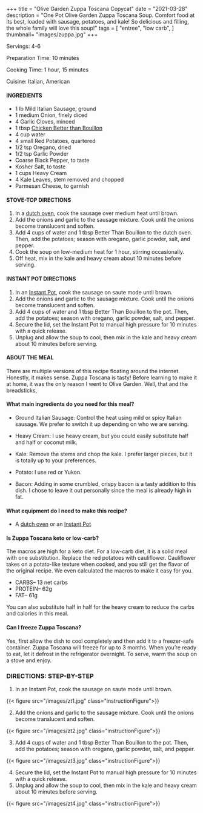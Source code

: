 +++
title = "Olive Garden Zuppa Toscana Copycat"
date = "2021-03-28"
description = "One Pot Olive Garden Zuppa Toscana Soup. Comfort food at its best, loaded with sausage, potatoes, and kale! So delicious and filling, the whole family will love this soup!"
tags = [
    "entree",
    "low carb",
]
thumbnail= "images/zuppa.jpg"
+++

Servings: 4-6 <!--more-->

Preparation Time: 10 minutes 

Cooking Time: 1 hour, 15 minutes

Cuisine: Italian, American

#### INGREDIENTS 

* 1 lb Mild Italian Sausage, ground 
* 1 medium Onion, finely diced 
* 4 Garlic Cloves, minced 
* 1 tbsp [Chicken Better than Bouillon](https://amzn.to/38081yU)
* 4 cup water
* 4 small Red Potatoes, quartered 
* 1/2 tsp Oregano, dried
* 1/2 tsp Garlic Powder
* Coarse Black Pepper, to taste
* Kosher Salt, to taste
* 1 cups Heavy Cream 
* 4 Kale Leaves, stem removed and chopped 
* Parmesan Cheese, to garnish 

#### STOVE-TOP DIRECTIONS 

1. In a [dutch oven](https://amzn.to/3sFYTY1), cook the sausage over medium heat until brown. 
2. Add the onions and garlic to the sausage mixture. Cook until the onions become translucent and soften. 
3. Add 4 cups of water and 1 tbsp Better Than Bouillon to the dutch oven. Then, add the potatoes; season with oregano, garlic powder, salt, and pepper. 
4. Cook the soup on low-medium heat for 1 hour, stirring occasionally.  
5. Off heat, mix in the kale and heavy cream about 10 minutes before serving. 

#### INSTANT POT DIRECTIONS 

1. In an [Instant Pot](https://amzn.to/3w5GDtJ), cook the sausage on saute mode until brown. 
2. Add the onions and garlic to the sausage mixture. Cook until the onions become translucent and soften. 
3. Add 4 cups of water and 1 tbsp Better Than Bouillon to the pot. Then, add the potatoes; season with oregano, garlic powder, salt, and pepper. 
4. Secure the lid, set the Instant Pot to manual high pressure for 10 minutes with a quick release.  
5. Unplug and allow the soup to cool, then mix in the kale and heavy cream about 10 minutes before serving. 

#### ABOUT THE MEAL

There are multiple versions of this recipe floating around the internet. Honestly, it makes sense. Zuppa Toscana is tasty! Before learning to make it at home, it was the only reason I went to Olive Garden. Well, that and the breadsticks,

#### What main ingredients do you need for this meal?

* Ground Italian Sausage: Control the heat using mild or spicy Italian sausage.  We prefer to switch it up depending on who we are serving.

* Heavy Cream: I use heavy cream, but you could easily substitute half and half or coconut milk.  

* Kale: Remove the stems and chop the kale. I prefer larger pieces, but it is totally up to your preferences. 

* Potato: I use red or Yukon. 

* Bacon: Adding in some crumbled, crispy bacon is a tasty addition to this dish. I chose to leave it out personally since the meal is already high in fat. 

#### What equipment do I need to make this recipe? 

* A [dutch oven](https://amzn.to/3sFYTY1) or an [Instant Pot](https://amzn.to/3w5GDtJ)

#### Is Zuppa Toscana keto or low-carb? 

The macros are high for a keto diet. For a low-carb diet, it is a solid meal with one substitution. Replace the red potatoes with cauliflower. Cauliflower takes on a potato-like texture when cooked, and you still get the flavor of the original recipe. We even calculated the macros to make it easy for you.

* CARBS– 13 net carbs
* PROTEIN– 62g
* FAT– 61g

You can also substitute half in half for the heavy cream to reduce the carbs and calories in this meal. 

#### Can I freeze Zuppa Toscana? 

Yes, first allow the dish to cool completely and then add it to a freezer-safe container. Zuppa Toscana will freeze for up to 3 months. When you’re ready to eat, let it defrost in the refrigerator overnight. To serve, warm the soup on a stove and enjoy.

### DIRECTIONS: STEP-BY-STEP  

1. In an Instant Pot, cook the sausage on saute mode until brown. 

{{< figure src="/images/zt1.jpg" class="instructionFigure">}}

2. Add the onions and garlic to the sausage mixture. Cook until the onions become translucent and soften. 

{{< figure src="/images/zt2.jpg" class="instructionFigure">}}

3. Add 4 cups of water and 1 tbsp Better Than Bouillon to the pot. Then, add the potatoes; season with oregano, garlic powder, salt, and pepper. 

{{< figure src="/images/zt3.jpg" class="instructionFigure">}}

4. Secure the lid, set the Instant Pot to manual high pressure for 10 minutes with a quick release.  
5. Unplug and allow the soup to cool, then mix in the kale and heavy cream about 10 minutes before serving. 

{{< figure src="/images/zt4.jpg" class="instructionFigure">}}
